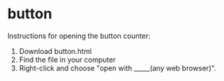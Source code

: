 # button
Instructions for opening the button counter:
  1. Download button.html
  2. Find the file in your computer
  3. Right-click and choose "open with _____(any web browser)".
  
  
